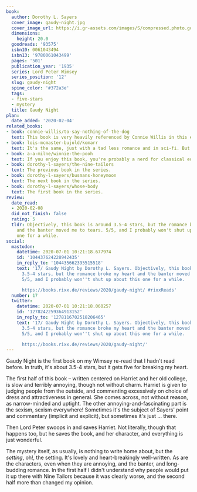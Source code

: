 ```yaml
---
book:
  author: Dorothy L. Sayers
  cover_image: gaudy-night.jpg
  cover_image_url: https://i.gr-assets.com/images/S/compressed.photo.goodreads.com/books/1388197565l/93575.jpg
  dimensions:
    height: 20.0
  goodreads: '93575'
  isbn10: 0061043494
  isbn13: '9780061043499'
  pages: '501'
  publication_year: '1935'
  series: Lord Peter Wimsey
  series_position: '12'
  slug: gaudy-night
  spine_color: '#372a3e'
  tags:
  - five-stars
  - mystery
  title: Gaudy Night
plan:
  date_added: '2020-02-04'
related_books:
- book: connie-willis/to-say-nothing-of-the-dog
  text: This book is very heavily referenced by Connie Willis in this excellent part of the Oxford Timetravel series.
- book: lois-mcmaster-bujold/komarr
  text: It's the same, just with a tad less romance and in sci-fi. But trust me, it's the same.
- book: a-a-milne/winnie-the-pooh
  text: If you enjoy this book, you're probably a nerd for classical education and allusions, so if you had the misfortune of having to learn Latin, why not put it to good use with Winnie Ille Pu?
- book: dorothy-l-sayers/the-nine-tailors
  text: The previous book in the series.
- book: dorothy-l-sayers/busmans-honeymoon
  text: The next book in the series.
- book: dorothy-l-sayers/whose-body
  text: The first book in the series.
review:
  date_read:
  - 2020-02-08
  did_not_finish: false
  rating: 5
  tldr: Objectively, this book is around 3.5-4 stars, but the romance broke my heart
    and the banter moved me to tears. 5/5, and I probably won't shut up about this
    one for a while.
social:
  mastodon:
    datetime: 2020-07-01 10:21:18.677974
    id: '104437624228942435'
    in_reply_to: '104435662395515518'
    text: '17/ Gaudy Night by Dorothy L. Sayers. Objectively, this book is around
      3.5-4 stars, but the romance broke my heart and the banter moved me to tears.
      5/5, and I probably won''t shut up about this one for a while.

      https://books.rixx.de/reviews/2020/gaudy-night/ #rixxReads'
  number: 17
  twitter:
    datetime: 2020-07-01 10:21:18.060257
    id: '1278242259364913152'
    in_reply_to: '1278116702518206465'
    text: '17/ Gaudy Night by Dorothy L. Sayers. Objectively, this book is around
      3.5-4 stars, but the romance broke my heart and the banter moved me to tears.
      5/5, and I probably won''t shut up about this one for a while.

      https://books.rixx.de/reviews/2020/gaudy-night/'
---
```


Gaudy Night is the first book on my Wimsey re-read that I hadn't read before. In truth, it's about 3.5-4 stars, but it gets five for breaking my heart.

The first half of this book – written centered on Harriet and her old college, is slow and terribly annoying, though not without charm. Harriet is given to judging people from the outside, and commenting excessively on choice of dress and attractiveness in general. She comes across, not without reason, as narrow-minded and uptight. The other annoying-and-fascinating part is the sexism, sexism everywhere! Sometimes it's the subject of Sayers' point and commentary (implicit and explicit), but sometimes it's just … there.

Then Lord Peter swoops in and saves Harriet. Not literally, though that happens too, but he saves the book, and her character, and everything is just wonderful.

The mystery itself, as usually, is nothing to write home about, but the *setting*, oh!, the setting. It's lovely and heart-breakingly well-written. As are the characters, even when they are annoying, and the banter, and long-budding romance. In the first half I didn't understand why people would put it up there with Nine Tailors because it was clearly worse, and the second half more than changed my opinion.
